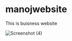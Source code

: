 # manojwebsite

This is buisness website

![Screenshot (4)](https://user-images.githubusercontent.com/88364760/135031224-8b5a804d-a778-4ed1-8d3b-a3de66c8f9a8.png)
